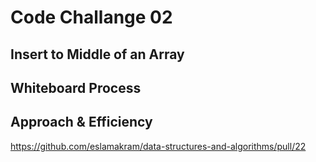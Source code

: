 # Code Challange 02

## Insert to Middle of an Array
<!-- Description of the challenge -->

## Whiteboard Process
<!-- Embedded whiteboard image -->

## Approach & Efficiency
<!-- What approach did you take? Discuss Why. What is the Big O space/time for this approach? -->

<https://github.com/eslamakram/data-structures-and-algorithms/pull/22>
